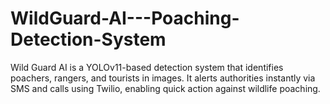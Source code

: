 # WildGuard-AI---Poaching-Detection-System
Wild Guard AI is a YOLOv11-based detection system that identifies poachers, rangers, and tourists in images. It alerts authorities instantly via SMS and calls using Twilio, enabling quick action against wildlife poaching.
